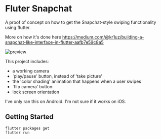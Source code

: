 # Fluter Snapchat

A proof of concept on how to get the Snapchat-style swiping functionality using flutter.

More on how it's done here https://medium.com/@kr1uz/building-a-snapchat-like-interface-in-flutter-aafb7e59c8a5



![preview](assets/preview.gif)

This project includes:
- a working camera
- 'play/pause' button, instead of 'take picture'
- the 'color shading' animation that happens when a user swipes
- 'flip camera' button
- lock screen orientation

I've only ran this on Android. I'm not sure if it works on iOS.


## Getting Started

```
flutter packages get
flutter run
```
